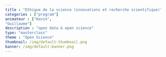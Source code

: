 ```yaml
---
title : "Ethique de la science (innovations et recherche scientifique)"
categories : ["program"]
animateur : ["Kevin",
"Guillaume"]
description : "open data & open science"
type: "masterclass"
theme : "Open Science"
thumbnail: /img/default-thumbnail.png
banner: /img/default-banner.png
---
```


